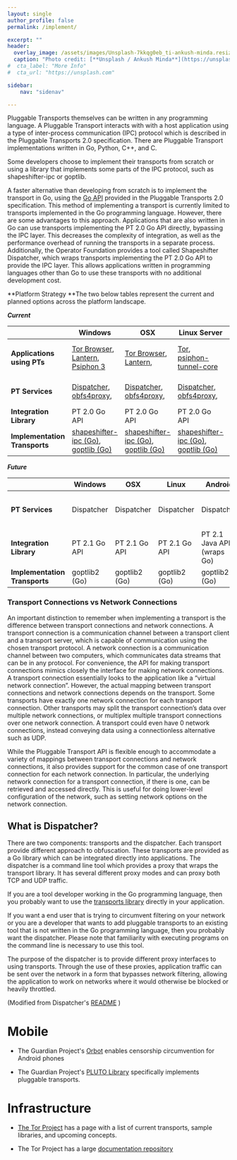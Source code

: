 ```yaml
---
layout: single
author_profile: false
permalink: /implement/

excerpt: ""
header:
  overlay_image: /assets/images/Unsplash-7kkqg0eb_ti-ankush-minda.resized.jpg
  caption: "Photo credit: [**Unsplash / Ankush Minda**](https://unsplash.com/@an_ku_sh)"
#  cta_label: "More Info"
#  cta_url: "https://unsplash.com"

sidebar:
    nav: "sidenav"

---
```


<!-- 
Table and intro here
-->

Pluggable Transports themselves can be written in any programming language. A Pluggable Transport interacts with with a host application using a type of inter-process communication (IPC) protocol which is described in the Pluggable Transports 2.0 specification. There are Pluggable Transport implementations written in Go, Python, C++, and C. 

Some developers choose to implement their transports from scratch or using a library that implements some parts of the IPC protocol, such as shapeshifter-ipc or goptlib.

A faster alternative than developing from scratch is to implement the transport in Go, using the [Go API](/implement/go) provided in the Pluggable Transports 2.0 specification. This method of implementing a transport is currently limited to transports implemented in the Go programming language. However, there are some advantages to this approach. Applications that are also written in Go can use transports implementing the PT 2.0 Go API directly, bypassing the IPC layer. This decreases the complexity of integration, as well as the performance overhead of running the transports in a separate process. Additionally, the Operator Foundation provides a tool called Shapeshifter Dispatcher, which wraps transports implementing the PT 2.0 Go API to provide the IPC layer. This allows applications written in programming languages other than Go to use these transports with no additional development cost.

**Platform Strategy
**The two below tables represent the current and planned options across the platform landscape.

***Current***

|                               | **Windows**                                                                                                                         | **OSX**                                                                                                                             | **Linux Server**                                                                                                                        | **Android**                                                                                                                                                                                                                                     | **iOS**                                                                                                                             |
|-------------------------------|-------------------------------------------------------------------------------------------------------------------------------------|-------------------------------------------------------------------------------------------------------------------------------------|-----------------------------------------------------------------------------------------------------------------------------------------|-------------------------------------------------------------------------------------------------------------------------------------------------------------------------------------------------------------------------------------------------|-------------------------------------------------------------------------------------------------------------------------------------|
| **Applications using PTs**    | [Tor Browser](http://torproject.org/), [Lantern](https://getlantern.org/), [Psiphon 3](https://www.psiphon3.com/)                   | [Tor Browser](http://torproject.org/), [Lantern](https://getlantern.org/),                                                          | [Tor](https://www.torproject.org/docs/tor-doc-unix.html.en), [psiphon-tunnel-core](https://github.com/Psiphon-Labs/psiphon-tunnel-core) | [Orbot](https://guardianproject.info/apps/orbot/), [Lantern](https://play.google.com/store/apps/details?id=org.getlantern.lantern&hl=en), [Psiphon 3](https://s3.amazonaws.com/0ubz-2q11-gi9y/en.html), [FreeBrowser](https://freebrowser.org/) | [OnionBrowser](https://itunes.apple.com/us/app/onion-browser-secure-anonymous-web-with-tor/id519296448?mt=8)                        |
| **PT Services**               | [Dispatcher](https://github.com/OperatorFoundation/shapeshifter-dispatcher), [obfs4proxy](https://github.com/Yawning/obfs4),        | [Dispatcher](https://github.com/OperatorFoundation/shapeshifter-dispatcher), [obfs4proxy](https://github.com/Yawning/obfs4),        | [Dispatcher](https://github.com/OperatorFoundation/shapeshifter-dispatcher), [obfs4proxy](https://github.com/Yawning/obfs4),            | [Dispatcher](https://github.com/OperatorFoundation/shapeshifter-dispatcher), [obfs4proxy](https://github.com/Yawning/obfs4),                                                                                                                    | [OnionBrowser custom obfs4proxy](https://github.com/mtigas/iObfs)                                                                   |
| **Integration Library**       | PT 2.0 Go API                                                                                                                       | PT 2.0 Go API                                                                                                                       | PT 2.0 Go API                                                                                                                           | [PLUTO](https://github.com/guardianproject/pluto), [NetCipher](https://github.com/guardianproject/NetCipher)                                                                                                                                    | [OnionBrowser custom API](https://github.com/mtigas/OnionBrowser)                                                                   |
| **Implementation Transports** | [shapeshifter-ipc (Go)](https://github.com/OperatorFoundation/shapeshifter-ipc), [goptlib (Go)](https://github.com/Yawning/goptlib) | [shapeshifter-ipc (Go)](https://github.com/OperatorFoundation/shapeshifter-ipc), [goptlib (Go)](https://github.com/Yawning/goptlib) | [shapeshifter-ipc (Go)](https://github.com/OperatorFoundation/shapeshifter-ipc), [goptlib (Go)](https://github.com/Yawning/goptlib)     | [shapeshifter-ipc (Go)](https://github.com/OperatorFoundation/shapeshifter-ipc), [goptlib (Go)](https://github.com/Yawning/goptlib)                                                                                                             | [shapeshifter-ipc (Go)](https://github.com/OperatorFoundation/shapeshifter-ipc), [goptlib (Go)](https://github.com/Yawning/goptlib) |

***Future***

|                               | **Windows**   | **OSX**       | **Linux**     | **Android**                | **iOS**                          |
|-------------------------------|---------------|---------------|---------------|----------------------------|----------------------------------|
| **PT Services**               | Dispatcher    | Dispatcher    | Dispatcher    | Dispatcher                 | Dispatcher, PT Network Extension |
| **Integration Library**       | PT 2.1 Go API | PT 2.1 Go API | PT 2.1 Go API | PT 2.1 Java API (wraps Go) | PT 2.1 Swift API (native)        |
| **Implementation Transports** | goptlib2 (Go) | goptlib2 (Go) | goptlib2 (Go) | goptlib2 (Go)              | N/A                              |

### Transport Connections vs Network Connections

An important distinction to remember when implementing a transport is the difference between transport connections and network connections. A transport connection is a communication channel between a transport client and a transport server, which is capable of communication using the chosen transport protocol. A network connection is a communication channel between two computers, which communicates data streams that can be in any protocol. For convenience, the API for making transport connections mimics closely the interface for making network connections. A transport connection essentially looks to the application like a “virtual network connection”. However, the actual mapping between transport connections and network connections depends on the transport. Some transports have exactly one network connection for each transport connection. Other transports may split the transport connection’s data over multiple network connections, or multiplex multiple transport connections over one network connection. A transport could even have 0 network connections, instead conveying data using a connectionless alternative such as UDP.

While the Pluggable Transport API is flexible enough to accommodate a variety of mappings between transport connections and network connections, it also provides support for the common case of one transport connection for each network connection. In particular, the underlying network connection for a transport connection, if there is one, can be retrieved and accessed directly. This is useful for doing lower-level configuration of the network, such as setting network options on the network connection.


## What is Dispatcher?

There are two components: transports and the dispatcher. Each transport provide different approach to obfuscation. These transports are provided as a Go library which can be integrated directly into applications. The dispatcher is a command line tool which provides a proxy that wraps the transport library. It has several different proxy modes and can proxy both TCP and UDP traffic.

If you are a tool developer working in the Go programming language, then you probably want to use the [transports library](https://github.com/OperatorFoundation/shapeshifter-transports)  directly in your application. 

If you want a end user that is trying to circumvent filtering on your network or you are a developer that wants to add pluggable transports to an existing tool that is not written in the Go programming language, then you probably want the dispatcher. Please note that familiarity with executing programs on the command line is necessary to use this tool. 

The purpose of the dispatcher is to provide different proxy interfaces to using transports. Through the use of these proxies, application traffic can be sent over the network in a form that bypasses network filtering, allowing the application to work on networks where it would otherwise be blocked or heavily throttled.

(Modified from Dispatcher's [README](https://github.com/OperatorFoundation/shapeshifter-dispatcher/blob/master/README.md) )

# Mobile

* The Guardian Project's [Orbot](https://guardianproject.info/apps/orbot/) enables censorship circumvention for Android phones

* The Guardian Project's [PLUTO Library](https://github.com/guardianproject/pluto) specifically implements pluggable transports.

# Infrastructure

* [The Tor Project](https://trac.torproject.org/projects/tor/wiki/doc/PluggableTransports) has a page with a list of current transports, sample libraries, and upcoming concepts.

* The Tor Project has a large&nbsp;<a href="https://www.torproject.org/docs/pluggable-transports.html.en">documentation repository</a>
